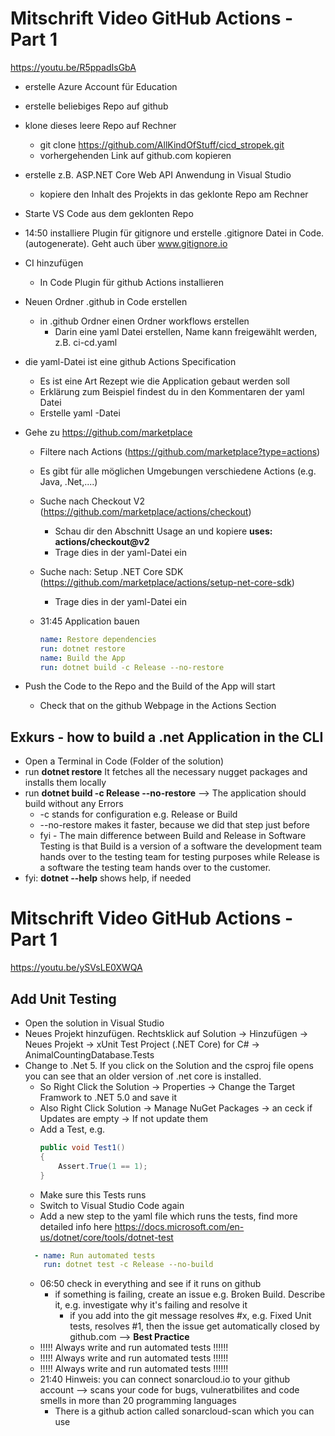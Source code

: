 # Mitschrift Video GitHub Actions - Part 1
https://youtu.be/R5ppadIsGbA

- erstelle Azure Account für Education
- erstelle beliebiges Repo auf github
- klone dieses leere Repo auf Rechner
  - git clone https://github.com/AllKindOfStuff/cicd_stropek.git 
  - vorhergehenden Link auf github.com kopieren
- erstelle z.B. ASP.NET Core Web API Anwendung in Visual Studio
  - kopiere den Inhalt des Projekts in das geklonte Repo am Rechner
- Starte VS Code aus dem geklonten Repo
- 14:50 installiere Plugin für gitignore und erstelle .gitignore Datei in Code. (autogenerate). Geht auch über www.gitignore.io     
- CI hinzufügen
  - In Code Plugin für github Actions installieren 
- Neuen Ordner .github in Code erstellen
  - in .github Ordner einen Ordner workflows erstellen   
    - Darin eine yaml Datei erstellen, Name kann freigewählt werden, z.B. ci-cd.yaml
- die yaml-Datei ist eine github Actions Specification
  - Es ist eine Art Rezept wie die Application gebaut werden soll
  - Erklärung zum Beispiel findest du in den Kommentaren der yaml Datei
  - Erstelle yaml -Datei
- Gehe zu https://github.com/marketplace
  - Filtere nach Actions (https://github.com/marketplace?type=actions)
  - Es gibt für alle möglichen Umgebungen verschiedene Actions (e.g. Java, .Net,....)
  - Suche nach Checkout V2 (https://github.com/marketplace/actions/checkout)
    - Schau dir den Abschnitt Usage an und kopiere **uses: actions/checkout@v2**
    - Trage dies in der yaml-Datei ein
  - Suche nach: Setup .NET Core SDK (https://github.com/marketplace/actions/setup-net-core-sdk)
    - Trage dies in der yaml-Datei ein
  - 31:45 Application bauen
  
    ```yaml 
    name: Restore dependencies 
    run: dotnet restore 
    name: Build the App 
    run: dotnet build -c Release --no-restore
    ```
   
- Push the Code to the Repo and the Build of the App will start
  - Check that on the github Webpage in the Actions Section


## Exkurs - how to build a .net Application in the CLI
  - Open a Terminal in Code (Folder of the solution)
  - run **dotnet restore** It fetches all the necessary nugget packages and installs them locally
  - run **dotnet build -c Release --no-restore** --> The application should build without any Errors
    - -c stands for configuration e.g. Release or Build
    - --no-restore makes it faster, because we did that step just before
    - fyi - The main difference between Build and Release in Software Testing is that Build is a version of a software the development team hands over to the testing team for testing purposes while Release is a software the testing team hands over to the customer. 
  - fyi: **dotnet --help** shows help, if needed 


# Mitschrift Video GitHub Actions - Part 1
https://youtu.be/ySVsLE0XWQA

## Add Unit Testing
- Open the solution in Visual Studio
- Neues Projekt hinzufügen. Rechtsklick auf Solution -> Hinzufügen -> Neues Projekt -> xUnit Test Project (.NET Core) for C# -> AnimalCountingDatabase.Tests
- Change to .Net 5. If you click on the Solution and the csproj file opens you can see that an older version of .net core is installed.
  - So Right Click the Solution -> Properties -> Change the Target Framwork to .NET 5.0 and save it
  - Also Right Click Solution -> Manage NuGet Packages -> an ceck if Updates are empty -> If not update them
  - Add a Test, e.g. 
    ```csharp
    public void Test1()
    {
        Assert.True(1 == 1);
    }
    ```
  - Make sure this Tests runs
  - Switch to Visual Studio Code again
  - Add a new step to the yaml file which runs the tests, find more detailed info here https://docs.microsoft.com/en-us/dotnet/core/tools/dotnet-test
  ```yaml 
    - name: Run automated tests
      run: dotnet test -c Release --no-build
  ```
  - 06:50 check in everything and see if it runs on github
    - if something is failing, create an issue e.g. Broken Build. Describe it, e.g. investigate why it's failing and resolve it
      - if you add into the git message resolves #x, e.g. Fixed Unit tests, resolves #1, then the issue get automatically closed by github.com --> **Best Practice**
  - !!!!! Always write and run automated tests !!!!!!
  - !!!!! Always write and run automated tests !!!!!!
  - !!!!! Always write and run automated tests !!!!!!
  - 21:40 Hinweis: you can connect sonarcloud.io to your github account --> scans your code for bugs, vulneratbilites and code smells in more than 20 programming languages
    - There is a github action called sonarcloud-scan which you can use 

